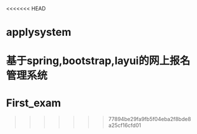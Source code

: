 <<<<<<< HEAD
# applysystem
基于spring,bootstrap,layui的网上报名管理系统
=======
# First_exam
>>>>>>> 77894be29fa9fb5f04eba2f8bde8a25cf16cfd01
